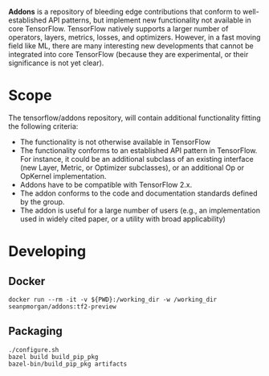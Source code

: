 **Addons** is a repository of bleeding edge contributions that conform to
well-established API patterns, but implement new functionality
not available in core TensorFlow. TensorFlow natively supports
a larger number of operators, layers, metrics, losses, and optimizers.
However, in a fast moving field like ML, there are many interesting new
developments that cannot be integrated into core TensorFlow
(because they are experimental, or their significance is not yet clear).

# Scope
The tensorflow/addons repository, will contain additional functionality fitting the following criteria:

* The functionality is not otherwise available in TensorFlow
* The functionality conforms to an established API pattern in TensorFlow. For instance, it could be an additional subclass of an existing interface (new Layer, Metric, or Optimizer subclasses), or an additional Op or OpKernel implementation.
* Addons have to be compatible with TensorFlow 2.x.
* The addon conforms to the code and documentation standards defined by the group.
* The addon is useful for a large number of users (e.g., an implementation used in widely cited paper, or a utility with broad applicability)


# Developing

## Docker
```
docker run --rm -it -v ${PWD}:/working_dir -w /working_dir seanpmorgan/addons:tf2-preview
```

## Packaging
```
./configure.sh
bazel build build_pip_pkg
bazel-bin/build_pip_pkg artifacts
```
